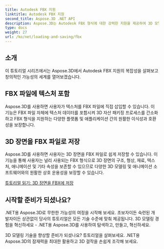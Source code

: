 ```yaml
---
title: Autodesk FBX 지원
linktitle: Autodesk FBX 지원
second_title: Aspose.3D .NET API
description: Aspose.3D는 Autodesk FBX 형식에 대한 강력한 지원을 제공하여 3D 모델을 원활하게 가져오고 내보낼 수 있도록 하여 상호 운용성과 작업 흐름 효율성을 향상시킵니다.
type: docs
weight: 27
url: /ko/net/loading-and-saving/fbx
---
```

## 소개

이 튜토리얼 시리즈에서는 Aspose.3D에서 Autodesk FBX 지원의 복잡성을 살펴보고 창의적인 가능성의 세계를 열어보겠습니다.

## FBX 파일에 텍스처 포함

Aspose.3D를 사용하면 사용자가 텍스처를 FBX 파일에 직접 삽입할 수 있습니다. 이 기능은 FBX 파일 자체에 텍스처 데이터를 포함시켜 3D 자산 패키징 프로세스를 간소화하고 FBX 형식을 지원하는 다양한 플랫폼 및 애플리케이션 간의 원활한 이식성과 호환성을 보장합니다.

## 3D 장면을 FBX 파일로 저장

Aspose.3D를 사용하면 사용자는 3D 장면을 FBX 파일로 쉽게 저장할 수 있습니다. 이 기능을 통해 사용자는 널리 사용되는 FBX 형식으로 3D 장면의 구조, 형상, 재료, 텍스처, 애니메이션 및 기타 속성을 보존할 수 있으므로 다양한 3D 모델링 및 애니메이션 소프트웨어와의 원활한 상호 운용성을 보장할 수 있습니다.

[튜토리얼 읽기: 3D 장면을 FBX에 저장](save-3d-scene)

## 시작할 준비가 되셨나요?

.NET용 Aspose.3D로 무한한 가능성의 여정을 시작해 보세요. 초보자이든 숙련된 개발자이든 상관없이 당사의 튜토리얼은 모든 기술 수준에 맞춰 제공됩니다. 3D 모델링 경험을 혁신하세요 - .NET용 Aspose.3D를 사용하여 탐색하고, 만들고, 혁신하세요.

3D 모델링 기술을 향상할 준비가 되셨나요? 튜토리얼을 살펴보세요. .NET용 Aspose.3D의 잠재력을 최대한 활용하고 3D 걸작을 손쉽게 조각해 보세요.